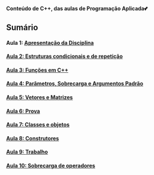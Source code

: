 <h4> Conteúdo de C++, das aulas de Programação Aplicada💕</h4>
<h2>Sumário</h2>
<h4>Aula 1: <a href="https://github.com/MaineCalabrezi13/ProgramacaoAplicada/tree/main/Aula%2005.08">Apresentação da Disciplina</h4>
<h4>Aula 2: <a href="https://github.com/MaineCalabrezi13/ProgramacaoAplicada/tree/main/Aula%2012.08">Estruturas condicionais e de repetição</h4>
<h4>Aula 3: <a href="https://github.com/MaineCalabrezi13/ProgramacaoAplicada/tree/main/Aula%2019.08">Funções em C++</h4>
<h4>Aula 4: <a href="https://github.com/MaineCalabrezi13/ProgramacaoAplicada/tree/main/Aula%2026.08">Parâmetros, Sobrecarga e Argumentos Padrão</h4>
<h4>Aula 5: <a href="https://github.com/MaineCalabrezi13/ProgramacaoAplicada/tree/main/02.09">Vetores e Matrizes</h4>
<h4>Aula 6: Prova</h4>
<h4>Aula 7: <a href="https://github.com/MaineCalabrezi13/ProgramacaoAplicada/tree/main/Aula%2016.09">Classes e objetos</h4>
<h4>Aula 8: <a href="https://github.com/MaineCalabrezi13/ProgramacaoAplicada/tree/main/Aula%2023.09">Construtores</h4>
<h4>Aula 9: <a href="https://github.com/MaineCalabrezi13/ProgramacaoAplicada/tree/main/Aula%2030.09">Trabalho</h4>
<h4>Aula 10: <a href="https://github.com/MaineCalabrezi13/ProgramacaoAplicada/tree/main/07.10">Sobrecarga de operadores</h4>







